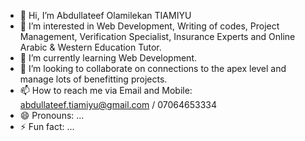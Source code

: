 - 👋 Hi, I’m Abdullateef Olamilekan TIAMIYU
- 👀 I’m interested in Web Development, Writing of codes, Project Management, Verification Specialist, Insurance Experts and Online Arabic & Western Education Tutor.
- 🌱 I’m currently learning Web Development.
- 💞️ I’m looking to collaborate on connections to the apex level and manage lots of benefitting projects.
- 📫 How to reach me via Email and Mobile: abdullateef.tiamiyu@gmail.com / 07064653334
- 😄 Pronouns: ...
- ⚡ Fun fact: ...

<!---
Lateef12345/Lateef12345 is a ✨ special ✨ repository because its `README.md` (this file) appears on your GitHub profile.
You can click the Preview link to take a look at your changes.
--->
